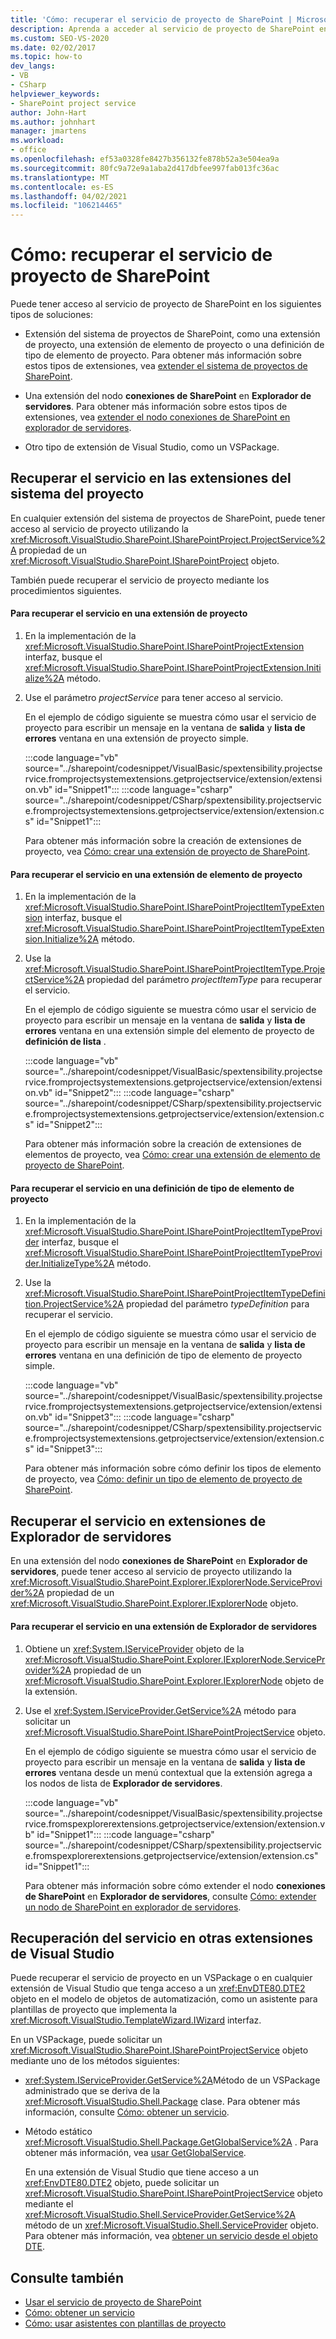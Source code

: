 ```yaml
---
title: 'Cómo: recuperar el servicio de proyecto de SharePoint | Microsoft Docs'
description: Aprenda a acceder al servicio de proyecto de SharePoint en extensiones del sistema de proyectos, extensiones de Explorador de servidores u otras extensiones de Visual Studio.
ms.custom: SEO-VS-2020
ms.date: 02/02/2017
ms.topic: how-to
dev_langs:
- VB
- CSharp
helpviewer_keywords:
- SharePoint project service
author: John-Hart
ms.author: johnhart
manager: jmartens
ms.workload:
- office
ms.openlocfilehash: ef53a0328fe8427b356132fe878b52a3e504ea9a
ms.sourcegitcommit: 80fc9a72e9a1aba2d417dbfee997fab013fc36ac
ms.translationtype: MT
ms.contentlocale: es-ES
ms.lasthandoff: 04/02/2021
ms.locfileid: "106214465"
---
```

# <a name="how-to-retrieve-the-sharepoint-project-service"></a>Cómo: recuperar el servicio de proyecto de SharePoint
  Puede tener acceso al servicio de proyecto de SharePoint en los siguientes tipos de soluciones:

- Extensión del sistema de proyectos de SharePoint, como una extensión de proyecto, una extensión de elemento de proyecto o una definición de tipo de elemento de proyecto. Para obtener más información sobre estos tipos de extensiones, vea [extender el sistema de proyectos de SharePoint](../sharepoint/extending-the-sharepoint-project-system.md).

- Una extensión del nodo **conexiones de SharePoint** en **Explorador de servidores**. Para obtener más información sobre estos tipos de extensiones, vea [extender el nodo conexiones de SharePoint en explorador de servidores](../sharepoint/extending-the-sharepoint-connections-node-in-server-explorer.md).

- Otro tipo de extensión de Visual Studio, como un VSPackage.

## <a name="retrieve-the-service-in-project-system-extensions"></a>Recuperar el servicio en las extensiones del sistema del proyecto
 En cualquier extensión del sistema de proyectos de SharePoint, puede tener acceso al servicio de proyecto utilizando la <xref:Microsoft.VisualStudio.SharePoint.ISharePointProject.ProjectService%2A> propiedad de un <xref:Microsoft.VisualStudio.SharePoint.ISharePointProject> objeto.

 También puede recuperar el servicio de proyecto mediante los procedimientos siguientes.

#### <a name="to-retrieve-the-service-in-a-project-extension"></a>Para recuperar el servicio en una extensión de proyecto

1. En la implementación de la <xref:Microsoft.VisualStudio.SharePoint.ISharePointProjectExtension> interfaz, busque el <xref:Microsoft.VisualStudio.SharePoint.ISharePointProjectExtension.Initialize%2A> método.

2. Use el parámetro *projectService* para tener acceso al servicio.

     En el ejemplo de código siguiente se muestra cómo usar el servicio de proyecto para escribir un mensaje en la ventana de **salida** y **lista de errores** ventana en una extensión de proyecto simple.

     :::code language="vb" source="../sharepoint/codesnippet/VisualBasic/spextensibility.projectservice.fromprojectsystemextensions.getprojectservice/extension/extension.vb" id="Snippet1":::
     :::code language="csharp" source="../sharepoint/codesnippet/CSharp/spextensibility.projectservice.fromprojectsystemextensions.getprojectservice/extension/extension.cs" id="Snippet1":::

     Para obtener más información sobre la creación de extensiones de proyecto, vea [Cómo: crear una extensión de proyecto de SharePoint](../sharepoint/how-to-create-a-sharepoint-project-extension.md).

#### <a name="to-retrieve-the-service-in-a-project-item-extension"></a>Para recuperar el servicio en una extensión de elemento de proyecto

1. En la implementación de la <xref:Microsoft.VisualStudio.SharePoint.ISharePointProjectItemTypeExtension> interfaz, busque el <xref:Microsoft.VisualStudio.SharePoint.ISharePointProjectItemTypeExtension.Initialize%2A> método.

2. Use la <xref:Microsoft.VisualStudio.SharePoint.ISharePointProjectItemType.ProjectService%2A> propiedad del parámetro *projectItemType* para recuperar el servicio.

     En el ejemplo de código siguiente se muestra cómo usar el servicio de proyecto para escribir un mensaje en la ventana de **salida** y **lista de errores** ventana en una extensión simple del elemento de proyecto de **definición de lista** .

     :::code language="vb" source="../sharepoint/codesnippet/VisualBasic/spextensibility.projectservice.fromprojectsystemextensions.getprojectservice/extension/extension.vb" id="Snippet2":::
     :::code language="csharp" source="../sharepoint/codesnippet/CSharp/spextensibility.projectservice.fromprojectsystemextensions.getprojectservice/extension/extension.cs" id="Snippet2":::

     Para obtener más información sobre la creación de extensiones de elementos de proyecto, vea [Cómo: crear una extensión de elemento de proyecto de SharePoint](../sharepoint/how-to-create-a-sharepoint-project-item-extension.md).

#### <a name="to-retrieve-the-service-in-a-project-item-type-definition"></a>Para recuperar el servicio en una definición de tipo de elemento de proyecto

1. En la implementación de la <xref:Microsoft.VisualStudio.SharePoint.ISharePointProjectItemTypeProvider> interfaz, busque el <xref:Microsoft.VisualStudio.SharePoint.ISharePointProjectItemTypeProvider.InitializeType%2A> método.

2. Use la <xref:Microsoft.VisualStudio.SharePoint.ISharePointProjectItemTypeDefinition.ProjectService%2A> propiedad del parámetro *typeDefinition* para recuperar el servicio.

     En el ejemplo de código siguiente se muestra cómo usar el servicio de proyecto para escribir un mensaje en la ventana de **salida** y **lista de errores** ventana en una definición de tipo de elemento de proyecto simple.

     :::code language="vb" source="../sharepoint/codesnippet/VisualBasic/spextensibility.projectservice.fromprojectsystemextensions.getprojectservice/extension/extension.vb" id="Snippet3":::
     :::code language="csharp" source="../sharepoint/codesnippet/CSharp/spextensibility.projectservice.fromprojectsystemextensions.getprojectservice/extension/extension.cs" id="Snippet3":::

     Para obtener más información sobre cómo definir los tipos de elemento de proyecto, vea [Cómo: definir un tipo de elemento de proyecto de SharePoint](../sharepoint/how-to-define-a-sharepoint-project-item-type.md).

## <a name="retrieve-the-service-in-server-explorer-extensions"></a>Recuperar el servicio en extensiones de Explorador de servidores
 En una extensión del nodo **conexiones de SharePoint** en **Explorador de servidores**, puede tener acceso al servicio de proyecto utilizando la <xref:Microsoft.VisualStudio.SharePoint.Explorer.IExplorerNode.ServiceProvider%2A> propiedad de un <xref:Microsoft.VisualStudio.SharePoint.Explorer.IExplorerNode> objeto.

#### <a name="to-retrieve-the-service-in-a-server-explorer-extension"></a>Para recuperar el servicio en una extensión de Explorador de servidores

1. Obtiene un <xref:System.IServiceProvider> objeto de la <xref:Microsoft.VisualStudio.SharePoint.Explorer.IExplorerNode.ServiceProvider%2A> propiedad de un <xref:Microsoft.VisualStudio.SharePoint.Explorer.IExplorerNode> objeto de la extensión.

2. Use el <xref:System.IServiceProvider.GetService%2A> método para solicitar un <xref:Microsoft.VisualStudio.SharePoint.ISharePointProjectService> objeto.

     En el ejemplo de código siguiente se muestra cómo usar el servicio de proyecto para escribir un mensaje en la ventana de **salida** y **lista de errores** ventana desde un menú contextual que la extensión agrega a los nodos de lista de **Explorador de servidores**.

     :::code language="vb" source="../sharepoint/codesnippet/VisualBasic/spextensibility.projectservice.fromspexplorerextensions.getprojectservice/extension/extension.vb" id="Snippet1":::
     :::code language="csharp" source="../sharepoint/codesnippet/CSharp/spextensibility.projectservice.fromspexplorerextensions.getprojectservice/extension/extension.cs" id="Snippet1":::

     Para obtener más información sobre cómo extender el nodo **conexiones de SharePoint** en **Explorador de servidores**, consulte [Cómo: extender un nodo de SharePoint en explorador de servidores](../sharepoint/how-to-extend-a-sharepoint-node-in-server-explorer.md).

## <a name="retrieve-the-service-in-other-visual-studio-extensions"></a>Recuperación del servicio en otras extensiones de Visual Studio
 Puede recuperar el servicio de proyecto en un VSPackage o en cualquier extensión de Visual Studio que tenga acceso a un <xref:EnvDTE80.DTE2> objeto en el modelo de objetos de automatización, como un asistente para plantillas de proyecto que implementa la <xref:Microsoft.VisualStudio.TemplateWizard.IWizard> interfaz.

 En un VSPackage, puede solicitar un <xref:Microsoft.VisualStudio.SharePoint.ISharePointProjectService> objeto mediante uno de los métodos siguientes:

- <xref:System.IServiceProvider.GetService%2A>Método de un VSPackage administrado que se deriva de la <xref:Microsoft.VisualStudio.Shell.Package> clase. Para obtener más información, consulte [Cómo: obtener un servicio](../extensibility/how-to-get-a-service.md).

- Método estático <xref:Microsoft.VisualStudio.Shell.Package.GetGlobalService%2A> . Para obtener más información, vea [usar GetGlobalService](../extensibility/internals/service-essentials.md#how-to-use-getglobalservice).

  En una extensión de Visual Studio que tiene acceso a un <xref:EnvDTE80.DTE2> objeto, puede solicitar un <xref:Microsoft.VisualStudio.SharePoint.ISharePointProjectService> objeto mediante el <xref:Microsoft.VisualStudio.Shell.ServiceProvider.GetService%2A> método de un <xref:Microsoft.VisualStudio.Shell.ServiceProvider> objeto. Para obtener más información, vea [obtener un servicio desde el objeto DTE](../extensibility/how-to-get-a-service.md#getting-a-service-from-the-dte-object).

## <a name="see-also"></a>Consulte también
- [Usar el servicio de proyecto de SharePoint](../sharepoint/using-the-sharepoint-project-service.md)
- [Cómo: obtener un servicio](../extensibility/how-to-get-a-service.md)
- [Cómo: usar asistentes con plantillas de proyecto](../extensibility/how-to-use-wizards-with-project-templates.md)
